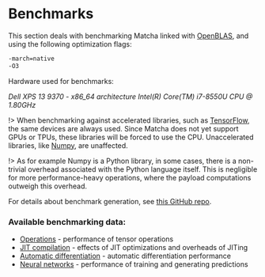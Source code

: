 # Benchmarks

This section deals with benchmarking Matcha linked with 
[OpenBLAS](https://github.com/xianyi/OpenBLAS), and
using the following optimization flags:

```sh
-march=native
-O3
```

Hardware used for benchmarks:

_Dell XPS 13 9370 - x86\_64 architecture Intel(R) Core(TM) i7-8550U CPU @ 1.80GHz_


!> When benchmarking against accelerated libraries, such as 
   [TensorFlow](https://www.tensorflow.org/), 
   the same  devices are always used. Since Matcha does not yet support 
   GPUs or TPUs, these libraries will be forced to use the CPU.
   Unaccelerated libraries, like [Numpy](https://numpy.org/), are unaffected.

!> As for example Numpy is a Python library, in some cases, there
   is a non-trivial overhead associated with the Python language itself.
   This is negligible for more performance-heavy operations, where
   the payload computations outweigh this overhead.

For details about benchmark generation, see 
[this GitHub repo](https://github.com/matcha-ai/benchmark).


### Available benchmarking data:

- [Operations](benchmarks/ops) - performance of tensor operations
- [JIT compilation](benchmarks/jit) - effects of JIT optimizations and overheads of JITing
- [Automatic differentiation](benchmarks/autograd) - automatic differentiation performance
- [Neural networks](benchmarks/nn) - performance of training and generating predictions
